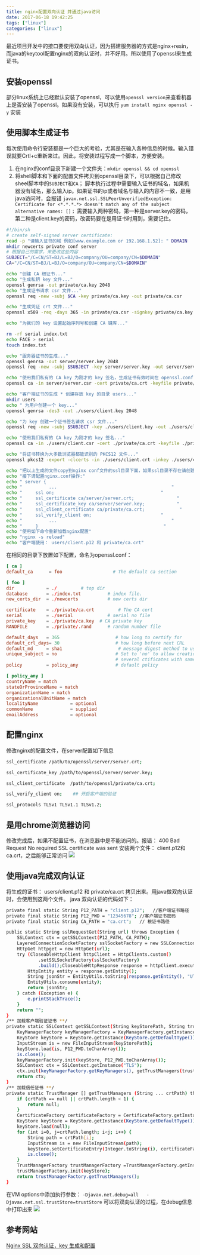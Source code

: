 ```yaml
---
title: nginx配置双向认证 并通过java访问
date: 2017-06-18 19:42:25
tags: ["linux"]
categories: ["linux"]
---
```


最近项目开发中的接口要使用双向认证，因为搭建服务器的方式是nginx+resin，而java的keytool配置nginx的双向认证时，并不好用。所以使用了openssl来生成证书。

## 安装openssl
部分linux系统上已经默认安装了openssl，可以使用`openssl version`来查看机器上是否安装了openssl。如果没有安装，可以执行 `yum install nginx openssl -y` 安装

## 使用脚本生成证书
每次使用命令行安装都是一个巨大的考验，尤其是在输入各种信息的时候。输入错误就要Crtl+c重新来过。因此，将安装过程写成一个脚本，方便安装。
<!-- more -->
1. 在nginx的conf目录下新建一个文件夹：`mkdir openssl && cd openssl `
2. 将shell脚本和下面的配置文件拷贝到openssl目录下，可以根据自己修改sheel脚本中的`SUBJECT`和`CA`；
脚本执行过程中需要输入证书的域名，如果机器没有域名，那么输入ip。如果证书的ip或者域名与输入的内容不一致，是用java访问时，会报错
`javax.net.ssl.SSLPeerUnverifiedException: Certificate for <*.*.*.*> doesn't match any of the subject alternative names: []；`
需要输入两种密码，第一种是server.key的密码，第二种是client.key的密码，改密码要在是用证书时用到，需要记住。

```bash
#!/bin/sh
# create self-signed server certificate:
read -p "请输入证书的域 例如[www.example.com or 192.168.1.52]: " DOMAIN
mkdir newcerts private conf server
# 根据自己的需求，来更改这些内容
SUBJECT="/C=CN/ST=BJ/L=BJ/O=company/OU=company/CN=$DOMAIN"
CA="/C=CN/ST=BJ/L=BJ/O=company/OU=company/CN=$DOMAIN"

echo "创建 CA 根证书..."
echo "生成私钥 key 文件..."
openssl genrsa -out private/ca.key 2048  
echo "生成证书请求 csr 文件..."
openssl req -new -subj $CA -key private/ca.key -out private/ca.csr 

echo "生成凭证 crt 文件..."
openssl x509 -req -days 365 -in private/ca.csr -signkey private/ca.key -out private/ca.crt  

echo "为我们的 key 设置起始序列号和创建 CA 键库..."

rm -rf serial index.txt
echo FACE > serial
touch index.txt

echo "服务器证书的生成..."
openssl genrsa -out server/server.key 2048 
openssl req -new -subj $SUBJECT -key server/server.key -out server/server.csr  

echo "使用我们私有的 CA key 为刚才的 key 签名，生成证书有效时间在 openssl.conf 中配置..."
openssl ca -in server/server.csr -cert private/ca.crt -keyfile private/ca.key -out server/server.crt -config "./openssl.conf" 

echo "客户端证书的生成 * 创建存放 key 的目录 users..."
mkdir users  
echo " 为用户创建一个 key..."
openssl genrsa -des3 -out ./users/client.key 2048 

echo "为 key 创建一个证书签名请求 csr 文件..."
openssl req -new -subj $SUBJECT -key ./users/client.key -out ./users/client.csr  

echo "使用我们私有的 CA key 为刚才的 key 签名..."
openssl ca -in ./users/client.csr -cert ./private/ca.crt -keyfile ./private/ca.key -out ./users/client.crt -config "./openssl.conf" 

echo "将证书转换为大多数浏览器都能识别的 PKCS12 文件..."
openssl pkcs12 -export -clcerts -in ./users/client.crt -inkey ./users/client.key -out ./users/client.p12  

echo "把以上生成的文件copy到nginx conf文件的ssl目录下面，如果ssl目录不存在请创建"
echo "接下请配置nginx.conf操作:"
echo " server {																						"
echo " 			...                                           "
echo "     ssl on;                                        "
echo "     ssl_certificate ca/server/server.crt;                "
echo "     ssl_certificate_key ca/server/server.key;            "
echo "     ssl_client_certificate ca/private/ca.crt;             "
echo "     ssl_verify_client on;                          "
echo "			...                                           "
echo "     }                                               "
echo "使用如下命令重新加载nginx配置"
echo "nginx -s reload"
echo "客户端使用： users/client.p12 和 private/ca.crt"

```
在相同的目录下放置如下配置，命名为openssl.conf：
```conf
[ ca ] 
default_ca      = foo                   # The default ca section 

[ foo ] 
dir            = ./         # top dir  
database       = ./index.txt          # index file.  
new_certs_dir  = ./newcerts           # new certs dir 

certificate    = ./private/ca.crt         # The CA cert  
serial         = ./serial             # serial no file  
private_key    = ./private/ca.key  # CA private key  
RANDFILE       = ./private/.rand      # random number file 

default_days   = 365                     # how long to certify for  
default_crl_days= 30                     # how long before next CRL  
default_md     = sha1                     # message digest method to use  
unique_subject = no                      # Set to 'no' to allow creation of  
                                         # several ctificates with same subject. 
policy         = policy_any              # default policy 

[ policy_any ] 
countryName = match  
stateOrProvinceName = match  
organizationName = match  
organizationalUnitName = match  
localityName            = optional  
commonName              = supplied  
emailAddress            = optional
```
## 配置nginx
修改nginx的配置文件，在server配置如下信息
```bash
ssl_certificate /path/to/openssl/server/server.crt;

ssl_certificate_key /path/to/openssl/server/server.key;

ssl_client_certificate  /path/to/openssl/private/ca.crt;

ssl_verify_client on;    ## 开启客户端的验证

ssl_protocols TLSv1 TLSv1.1 TLSv1.2;

```
## 是用chrome浏览器访问
修改完成后，如果不配置证书，在浏览器中是不能访问的。报错： 400 Bad Request No required SSL certificate was sent
安装两个文件： client.p12和ca.crt，之后能够正常访问
![](https://thumbnail0.baidupcs.com/thumbnail/aa0e5bd8524d12cea6429c15e9682d9f?fid=2318483978-250528-393924946231140&time=1497780000&rt=sh&sign=FDTAER-DCb740ccc5511e5e8fedcff06b081203-hdynUkKCDnjIDRkD%2FWFc0V0CQb0%3D&expires=8h&chkv=0&chkbd=0&chkpc=&dp-logid=3914457463978335134&dp-callid=0&size=c710_u400&quality=100&vuk=-&ft=video)

## 使用java完成双向认证
将生成的证书： users/client.p12 和 private/ca.crt 拷贝出来。用java做双向认证时，会使用到这两个文件。
java 双向认证的代码如下：
```bash
private final static String P12_PATH = "client.p12";   //客户端证书路径
private final static String P12_PWD = "12345678"; //客户端证书密码
private final static String CA_PATH = "ca.crt";   // 根证书路径

public static String sslRequestGet(String url) throws Exception {
    SSLContext ctx = getSSLContext(P12_PATH, CA_PATH);
    LayeredConnectionSocketFactory sslSocketFactory = new SSLConnectionSocketFactory(ctx);
    HttpGet httpget = new HttpGet(url);
    try (CloseableHttpClient httpClient = HttpClients.custom()
            .setSSLSocketFactory(sslSocketFactory)
            .build();CloseableHttpResponse response = httpClient.execute(httpget) ) {
        HttpEntity entity = response.getEntity();
        String jsonStr = EntityUtils.toString(response.getEntity(), "UTF-8");//返回结果
        EntityUtils.consume(entity);
        return jsonStr;
    } catch (Exception e) {
        e.printStackTrace();
    }
    return "";
}
/** 加载客户端验证证书 **/
private static SSLContext getSSLContext(String keyStorePath, String trustStorePath) throws NoSuchAlgorithmException, KeyStoreException, UnrecoverableKeyException, IOException, CertificateException, KeyManagementException {
    KeyManagerFactory keyManagerFactory = KeyManagerFactory.getInstance(KeyManagerFactory.getDefaultAlgorithm());
    KeyStore keyStore = KeyStore.getInstance(KeyStore.getDefaultType());
    InputStream is = new FileInputStream(keyStorePath);
    keyStore.load(is, P12_PWD.toCharArray());
    is.close();
    keyManagerFactory.init(keyStore, P12_PWD.toCharArray());
    SSLContext ctx = SSLContext.getInstance("TLS");
    ctx.init(keyManagerFactory.getKeyManagers(), getTrustManagers(trustStorePath) , null);
    return ctx;
}
/** 加载信任证书 **/
private static TrustManager [] getTrustManagers (String ... crtPath) throws IOException, CertificateException, KeyStoreException, NoSuchAlgorithmException {
    if (crtPath == null || crtPath.length < 1) {
        return null;
    }
    CertificateFactory certificateFactory = CertificateFactory.getInstance("X.509");
    KeyStore keyStore = KeyStore.getInstance(KeyStore.getDefaultType());
    keyStore.load(null);
    for (int i=0, j=crtPath.length; i<j; i++) {
        String path = crtPath[i];
        InputStream is = new FileInputStream(path);
        keyStore.setCertificateEntry(Integer.toString(i), certificateFactory.generateCertificate(is));
        is.close();
    }
    TrustManagerFactory trustManagerFactory =TrustManagerFactory.getInstance(TrustManagerFactory.getDefaultAlgorithm());
    trustManagerFactory.init(keyStore);
    return trustManagerFactory.getTrustManagers();
}
```

在VM options中添加执行参数： `-Djavax.net.debug=all   -Djavax.net.ssl.trustStore=trustStore` 可以将双向认证的过程，在debug信息中打印出来
![](https://thumbnail0.baidupcs.com/thumbnail/557bfba3a7b82bdcc2b8b74029b89a8b?fid=2318483978-250528-1007737737813295&time=1497780000&rt=sh&sign=FDTAER-DCb740ccc5511e5e8fedcff06b081203-OmphjdusddoNYroutLQuFkZRTRA%3D&expires=8h&chkv=0&chkbd=0&chkpc=&dp-logid=3914448979859963184&dp-callid=0&size=c710_u400&quality=100&vuk=-&ft=video)

## 参考网站
[Nginx SSL 双向认证，key 生成和配置]( https://blog.imdst.com/nginx-ssl-shuang-xiang-ren-zheng-key-sheng-cheng-he-pei-zhi/)